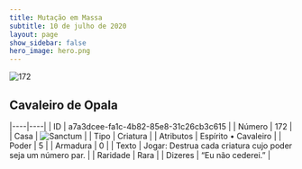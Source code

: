 ```yaml
---
title: Mutação em Massa
subtitle: 10 de julho de 2020
layout: page
show_sidebar: false
hero_image: hero.png
---
```


![172](https://cdn.keyforgegame.com/media/card_front/pt/479_172_8Q7G6RFXJ7GP_pt.png)

## Cavaleiro de Opala

|----|----|
| ID | a7a3dcee-fa1c-4b82-85e8-31c26cb3c615 |
| Número | 172 |
| Casa | ![Sanctum](https://archonarcana.com/images/thumb/c/c7/Sanctum.png/22px-Sanctum.png "Santuário") |
| Tipo | Criatura |
| Atributos | Espírito • Cavaleiro |
| Poder | 5 |
| Armadura | 0 |
| Texto | Jogar: Destrua cada criatura cujo poder seja um número par. |
| Raridade | Rara |
| Dizeres | “Eu não cederei.” |
